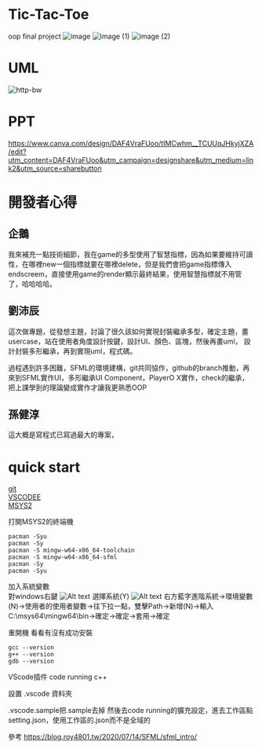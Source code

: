 # Tic-Tac-Toe
oop final project
![image](https://github.com/penguin72487/Tic-Tac-Toe/assets/70788551/f2e73925-56ca-4b49-bb8b-eb4d882ed756)
![image (1)](https://github.com/penguin72487/Tic-Tac-Toe/assets/70788551/9f9cbd6a-9ff9-4cc7-bdd7-e4ee1a04a2fd)
![image (2)](https://github.com/penguin72487/Tic-Tac-Toe/assets/70788551/f389986c-d840-4238-b7d3-c99afda8b576)

# UML
![http-bw](https://raw.githubusercontent.com/penguin72487/Tic-Tac-Toe/9cacbc84bcb720e6ac0a413a78910128a6aa37d3/Tic-Tac-Toe%20(2).svg)
# PPT
https://www.canva.com/design/DAF4VraFUoo/tIMCwhm__TCUUqJHkyjXZA/edit?utm_content=DAF4VraFUoo&utm_campaign=designshare&utm_medium=link2&utm_source=sharebutton

# 開發者心得

## 企鵝
我來補充一點技術細節，我在game的多型使用了智慧指標，因為如果要維持可讀性，在哪裡new一個指標就要在哪裡delete，但是我們會把game指標傳入endscreem，直接使用game的render顯示最終結果，使用智慧指標就不用管了，哈哈哈哈。

## 劉沛辰
這次做專題，從發想主題，討論了很久該如何實現封裝繼承多型，確定主題，畫usercase，站在使用者角度設計按鍵，設計UI、顏色、區塊，然後再畫uml，
設計封裝多形繼承，再到實現uml，程式碼。

過程遇到許多困難，SFML的環境建構，git共同協作，github的branch推動，再來到SFML實作UI，多形繼承UI Component，PlayerO X實作，check的繼承，
把上課學到的理論變成實作才讓我更熟悉OOP

## 孫健淳
這大概是寫程式已寫過最大的專案，
# quick start
[git](https://git-scm.com/)  
[VSCODEE](https://code.visualstudio.com/)  
[MSYS2](https://www.msys2.org/)


打開MSYS2的終端機
```shell
pacman -Syu
pacman -Sy
pacman -S mingw-w64-x86_64-toolchain
pacman -S mingw-w64-x86_64-sfml
pacman -Sy
pacman -Syu
```

加入系統變數  
對windows右鍵
![Alt text](image.png)
選擇系統(Y)
![Alt text](image-1.png)
右方藍字進階系統->環境變數(N)->使用者的使用者變數->往下拉一點，雙擊Path->新增(N)->輸入C:\msys64\mingw64\bin->確定->確定->套用->確定

重開機
看看有沒有成功安裝

```shell
gcc --version
g++ --version
gdb --version
```

VScode插件
code running
c++

設置 .vscode 資料夾

.vscode.sample把.sample去掉
然後去code running的擴充設定，進去工作區點setting.json，使用工作區的.json而不是全域的



參考
https://blog.roy4801.tw/2020/07/14/SFML/sfml_intro/  


